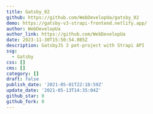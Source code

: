 ```yaml
---
title: Gatsby_02
github: https://github.com/WebDevelopUa/gatsby_02
demo: https://gatsby-v3-strapi-frontend.netlify.app/
author: WebDevelopUa
author_link: https://github.com/WebDevelopUa
date: 2023-11-30T15:50:54.085Z
description: GatsbyJS 3 pet-project with Strapi API
ssg:
  - Gatsby
css: []
cms: []
category: []
draft: false
publish_date: '2021-05-01T22:18:59Z'
update_date: '2021-05-13T14:35:04Z'
github_star: 0
github_fork: 0
---
```

